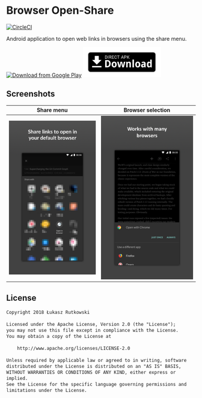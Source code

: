 # Browser Open-Share

[![CircleCI](https://circleci.com/gh/Tunous/browser-open-share.svg?style=svg)](https://circleci.com/gh/Tunous/browser-open-share)

Android application to open web links in browsers using the share menu.

<!-- [<img src="https://f-droid.org/badge/get-it-on.png"
      alt="Download from F-Droid"
      height="80">](https://f-droid.org/repository/browse/?fdid=TODO) -->
[<img src="https://play.google.com/intl/en_us/badges/images/generic/en_badge_web_generic.png"
      alt="Download from Google Play"
      height="80">](https://play.google.com/store/apps/details?id=me.thanel.openinbrowser)
[<img src="art/direct-apk-download.png"
      alt="Download direct apk"
      height="80">](https://github.com/Tunous/browser-open-share/releases/latest)

## Screenshots

| Share menu | Browser selection |
|:-:|:-:|
| ![Share menu](art/screen1.png) | ![Browser selection](art/screen2.png) |

## License

    Copyright 2018 Łukasz Rutkowski

    Licensed under the Apache License, Version 2.0 (the "License");
    you may not use this file except in compliance with the License.
    You may obtain a copy of the License at

        http://www.apache.org/licenses/LICENSE-2.0

    Unless required by applicable law or agreed to in writing, software
    distributed under the License is distributed on an "AS IS" BASIS,
    WITHOUT WARRANTIES OR CONDITIONS OF ANY KIND, either express or implied.
    See the License for the specific language governing permissions and
    limitations under the License.
